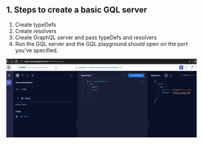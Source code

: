 ## 1. Steps to create a basic GQL server

1. Create typeDefs
2. Create resolvers
3. Create GraphQL server and pass typeDefs and resolvers
4. Run the GQL server and the GQL playground should open on the port you've specified.

![GraphQl Playground](images/001.png)
